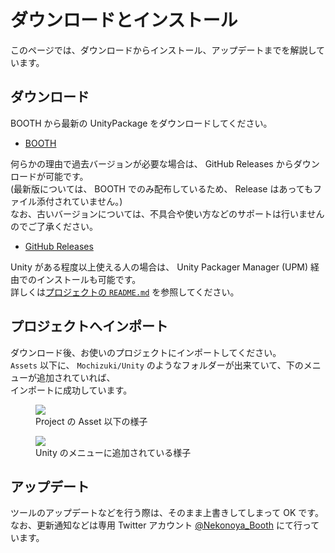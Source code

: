 # ダウンロードとインストール

このページでは、ダウンロードからインストール、アップデートまでを解説しています。

## ダウンロード

BOOTH から最新の UnityPackage をダウンロードしてください。

- [BOOTH](https://natsuneko.booth.pm/items/2284661)

何らかの理由で過去バージョンが必要な場合は、 GitHub Releases からダウンロードが可能です。  
(最新版については、 BOOTH でのみ配布しているため、 Release はあってもファイル添付されていません。)  
なお、古いバージョンについては、不具合や使い方などのサポートは行いませんのでご了承ください。

- [GitHub Releases](https://github.com/mika-f/Unity-ConstraintByHumanoid/releases)

Unity がある程度以上使える人の場合は、 Unity Packager Manager (UPM) 経由でのインストールも可能です。  
詳しくは[プロジェクトの `README.md`](https://github.com/mika-f/Unity-ConstraintByHumanoid/blob/develop/README.md) を参照してください。

## プロジェクトへインポート

ダウンロード後、お使いのプロジェクトにインポートしてください。  
`Assets` 以下に、 `Mochizuki/Unity` のようなフォルダーが出来ていて、下のメニューが追加されていれば、  
インポートに成功しています。

<figure>
  <img src="https://assets.mochizuki.moe/docs/Unity/ConstraintByHumanoid/03.PNG">
  <figcaption>
    Project の Asset 以下の様子 
  </figcaption>
</figure>

<figure>
  <img src="https://assets.mochizuki.moe/docs/Unity/ConstraintByHumanoid/02.PNG">
  <figcaption>
    Unity のメニューに追加されている様子
  </figcaption>
</figure>

## アップデート

ツールのアップデートなどを行う際は、そのまま上書きしてしまって OK です。  
なお、更新通知などは専用 Twitter アカウント [@Nekonoya_Booth](https://twitter.com/Nekonoya_Booth) にて行っています。
